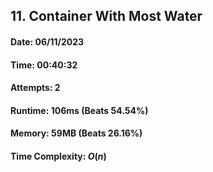 ## 11. Container With Most Water

#### Date: 06/11/2023

#### Time: 00:40:32

#### Attempts: 2

#### Runtime: 106ms (Beats 54.54%)

#### Memory: 59MB (Beats 26.16%)

#### Time Complexity: $O(n)$